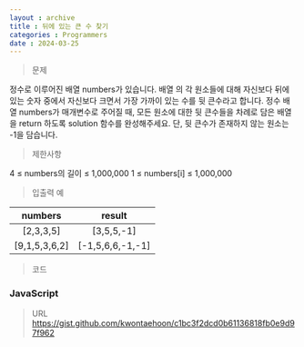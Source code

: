 ```yaml
---
layout : archive
title : 뒤에 있는 큰 수 찾기
categories : Programmers
date : 2024-03-25
---
```

> 문제<br>

정수로 이루어진 배열 numbers가 있습니다. 배열 의 각 원소들에 대해 자신보다 뒤에 있는 숫자 중에서 자신보다 크면서 가장 가까이 있는 수를 뒷 큰수라고 합니다.
정수 배열 numbers가 매개변수로 주어질 때, 모든 원소에 대한 뒷 큰수들을 차례로 담은 배열을 return 하도록 solution 함수를 완성해주세요. 단, 뒷 큰수가 존재하지 않는 원소는 -1을 담습니다.

> 제한사항<br>

4 ≤ numbers의 길이 ≤ 1,000,000
1 ≤ numbers[i] ≤ 1,000,000

> 입출력 예<br>

|numbers|result|
|:--:|:--:|
|[2,3,3,5]|[3,5,5,-1]|
|[9,1,5,3,6,2]|[-1,5,6,6,-1,-1]|

> 코드

### JavaScript
<script src="https://gist.github.com/kwontaehoon/c1bc3f2dcd0b61136818fb0e9d97f962.js"></script>

> URL
https://gist.github.com/kwontaehoon/c1bc3f2dcd0b61136818fb0e9d97f962